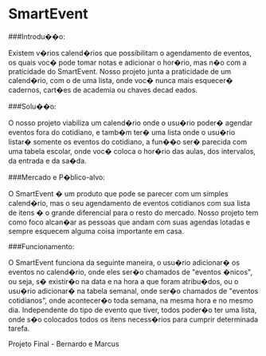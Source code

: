 SmartEvent
==========

###Introdu��o:
  
Existem v�rios calend�rios que possibilitam o agendamento de eventos, os quais voc� pode tomar notas e adicionar o  hor�rio, mas n�o com a praticidade do SmartEvent. Nosso projeto junta a praticidade de um calend�rio, com o de uma lista, onde voc� nunca mais esquecer� cadernos, cart�es de academia ou chaves decad eados.
    
###Solu��o:
    
O nosso projeto viabiliza um calend�rio onde o usu�rio poder� agendar eventos fora do cotidiano, e tamb�m ter� uma 
lista onde o usu�rio listar� somente os eventos do cotidiano, a fun��o ser� parecida com uma tabela escolar, onde voc� coloca o hor�rio das aulas, dos intervalos, da entrada e da sa�da.

###Mercado e P�blico-alvo:

O SmartEvent � um produto que pode se parecer com um simples calend�rio, mas o seu agendamento de eventos cotidianos com sua lista de itens � o grande diferencial para o resto do mercado. Nosso projeto tem como foco alcan�ar as pessoas que andam com suas agendas lotadas e sempre esquecem alguma coisa importante em casa.

###Funcionamento:

O SmartEvent funciona da seguinte maneira, o usu�rio adicionar� os eventos no calend�rio, onde eles ser�o chamados de "eventos �nicos", ou seja, s� existir�o na data e na hora a que foram atribu�dos, ou o usu�rio adicionar� na tabela semanal, onde ser�o chamados de "eventos cotidianos", onde acontecer�o toda semana, na mesma hora e no mesmo dia. Independente do tipo de evento que tiver, todos poder�o ter uma lista, onde s�o colocados todos os itens necess�rios para cumprir determinada tarefa.
    
    
    
Projeto Final - Bernardo e Marcus
		
